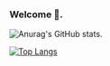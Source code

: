 ### Welcome 👏. 

![Anurag's GitHub stats](https://github-readme-stats.vercel.app/api?username=luolikong950412&show_icons=true&theme=dracula). 

[![Top Langs](https://github-readme-stats.vercel.app/api/top-langs/?username=luolikong950412&layout=compact&theme=dracula)](https://github.com/anuraghazra/github-readme-stats)


<!--
**luolikong950412/luolikong950412** is a ✨ _special_ ✨ repository because its `README.md` (this file) appears on your GitHub profile.

Here are some ideas to get you started:

- 🔭 I’m currently working on ...
- 🌱 I’m currently learning ...
- 👯 I’m looking to collaborate on ...
- 🤔 I’m looking for help with ...
- 💬 Ask me about ...
- 📫 How to reach me: ...
- 😄 Pronouns: ...
- ⚡ Fun fact: ...
-->
